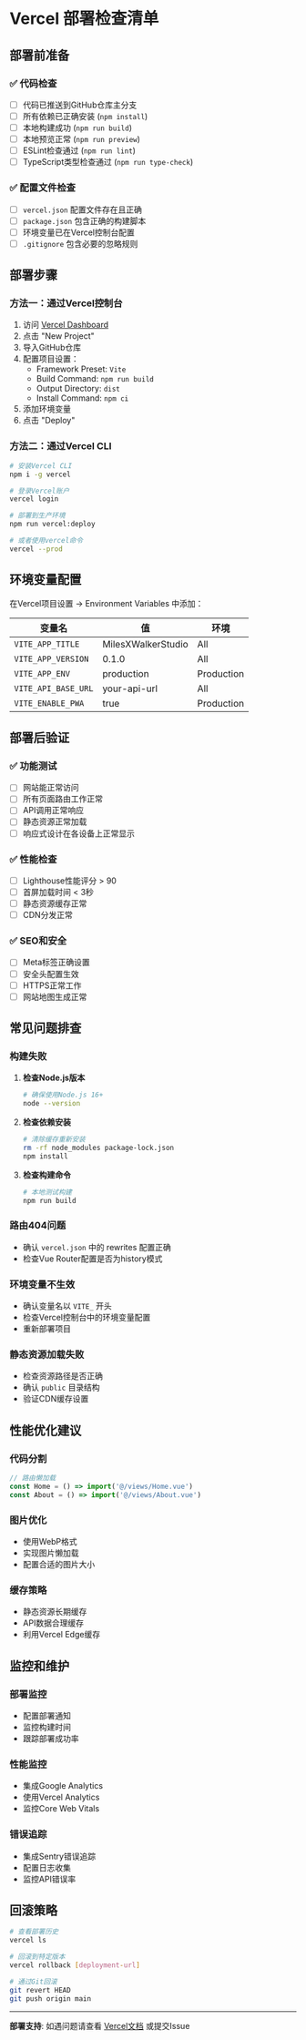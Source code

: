 # Vercel 部署检查清单

## 部署前准备

### ✅ 代码检查

- [ ] 代码已推送到GitHub仓库主分支
- [ ] 所有依赖已正确安装 (`npm install`)
- [ ] 本地构建成功 (`npm run build`)
- [ ] 本地预览正常 (`npm run preview`)
- [ ] ESLint检查通过 (`npm run lint`)
- [ ] TypeScript类型检查通过 (`npm run type-check`)

### ✅ 配置文件检查

- [ ] `vercel.json` 配置文件存在且正确
- [ ] `package.json` 包含正确的构建脚本
- [ ] 环境变量已在Vercel控制台配置
- [ ] `.gitignore` 包含必要的忽略规则

## 部署步骤

### 方法一：通过Vercel控制台

1. 访问 [Vercel Dashboard](https://vercel.com/dashboard)
2. 点击 "New Project"
3. 导入GitHub仓库
4. 配置项目设置：
   - Framework Preset: `Vite`
   - Build Command: `npm run build`
   - Output Directory: `dist`
   - Install Command: `npm ci`
5. 添加环境变量
6. 点击 "Deploy"

### 方法二：通过Vercel CLI

```bash
# 安装Vercel CLI
npm i -g vercel

# 登录Vercel账户
vercel login

# 部署到生产环境
npm run vercel:deploy

# 或者使用vercel命令
vercel --prod
```

## 环境变量配置

在Vercel项目设置 → Environment Variables 中添加：

| 变量名              | 值                 | 环境       |
| ------------------- | ------------------ | ---------- |
| `VITE_APP_TITLE`    | MilesXWalkerStudio | All        |
| `VITE_APP_VERSION`  | 0.1.0              | All        |
| `VITE_APP_ENV`      | production         | Production |
| `VITE_API_BASE_URL` | your-api-url       | All        |
| `VITE_ENABLE_PWA`   | true               | Production |

## 部署后验证

### ✅ 功能测试

- [ ] 网站能正常访问
- [ ] 所有页面路由工作正常
- [ ] API调用正常响应
- [ ] 静态资源正常加载
- [ ] 响应式设计在各设备上正常显示

### ✅ 性能检查

- [ ] Lighthouse性能评分 > 90
- [ ] 首屏加载时间 < 3秒
- [ ] 静态资源缓存正常
- [ ] CDN分发正常

### ✅ SEO和安全

- [ ] Meta标签正确设置
- [ ] 安全头配置生效
- [ ] HTTPS正常工作
- [ ] 网站地图生成正常

## 常见问题排查

### 构建失败

1. **检查Node.js版本**

   ```bash
   # 确保使用Node.js 16+
   node --version
   ```

2. **检查依赖安装**

   ```bash
   # 清除缓存重新安装
   rm -rf node_modules package-lock.json
   npm install
   ```

3. **检查构建命令**
   ```bash
   # 本地测试构建
   npm run build
   ```

### 路由404问题

- 确认 `vercel.json` 中的 rewrites 配置正确
- 检查Vue Router配置是否为history模式

### 环境变量不生效

- 确认变量名以 `VITE_` 开头
- 检查Vercel控制台中的环境变量配置
- 重新部署项目

### 静态资源加载失败

- 检查资源路径是否正确
- 确认 `public` 目录结构
- 验证CDN缓存设置

## 性能优化建议

### 代码分割

```javascript
// 路由懒加载
const Home = () => import('@/views/Home.vue')
const About = () => import('@/views/About.vue')
```

### 图片优化

- 使用WebP格式
- 实现图片懒加载
- 配置合适的图片大小

### 缓存策略

- 静态资源长期缓存
- API数据合理缓存
- 利用Vercel Edge缓存

## 监控和维护

### 部署监控

- 配置部署通知
- 监控构建时间
- 跟踪部署成功率

### 性能监控

- 集成Google Analytics
- 使用Vercel Analytics
- 监控Core Web Vitals

### 错误追踪

- 集成Sentry错误追踪
- 配置日志收集
- 监控API错误率

## 回滚策略

```bash
# 查看部署历史
vercel ls

# 回滚到特定版本
vercel rollback [deployment-url]

# 通过Git回滚
git revert HEAD
git push origin main
```

---

**部署支持**: 如遇问题请查看 [Vercel文档](https://vercel.com/docs) 或提交Issue
